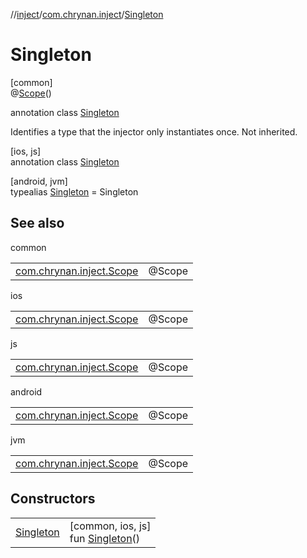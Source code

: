 //[inject](../../../index.md)/[com.chrynan.inject](../index.md)/[Singleton](index.md)

# Singleton

[common]\
@[Scope](../-scope/index.md)()

annotation class [Singleton](index.md)

Identifies a type that the injector only instantiates once. Not inherited.

[ios, js]\
annotation class [Singleton](index.md)

[android, jvm]\
typealias [Singleton](index.md) = Singleton

## See also

common

| | |
|---|---|
| [com.chrynan.inject.Scope](../-scope/index.md) | @Scope |

ios

| | |
|---|---|
| [com.chrynan.inject.Scope](../-scope/index.md) | @Scope |

js

| | |
|---|---|
| [com.chrynan.inject.Scope](../-scope/index.md) | @Scope |

android

| | |
|---|---|
| [com.chrynan.inject.Scope](../-scope/index.md) | @Scope |

jvm

| | |
|---|---|
| [com.chrynan.inject.Scope](../-scope/index.md) | @Scope |

## Constructors

| | |
|---|---|
| [Singleton](-singleton.md) | [common, ios, js]<br>fun [Singleton](-singleton.md)() |
